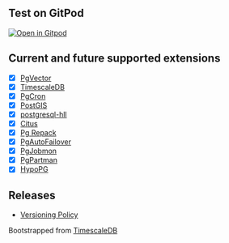 ## Test on GitPod
[![Open in Gitpod](https://gitpod.io/button/open-in-gitpod.svg)](https://gitpod.io/#https://github.com/ChakshuGautam/postgres-tsdb-vector-docker)

## Current and future supported extensions

- [x] [PgVector](https://github.com/pgvector/pgvector)
- [x] [TimescaleDB](https://github.com/timescale/timescaledb)
- [x] [PgCron](https://github.com/citusdata/pg_cron)
- [x] [PostGIS](https://postgis.net)
- [x] [postgresql-hll](https://github.com/citusdata/postgresql-hll)
- [x] [Citus](https://www.citusdata.com/)
- [x] [Pg Repack](https://github.com/reorg/pg_repack)
- [x] [PgAutoFailover](https://github.com/hapostgres/pg_auto_failover)
- [x] [PgJobmon](https://github.com/omniti-labs/pg_jobmon)
- [x] [PgPartman](https://github.com/pgpartman/pg_partman)
- [x] [HypoPG](https://github.com/HypoPG/hypopg)

## Releases
- [Versioning Policy](./docs/version-policy.md)

Bootstrapped from [TimescaleDB](https://github.com/timescale/timescaledb-docker)
